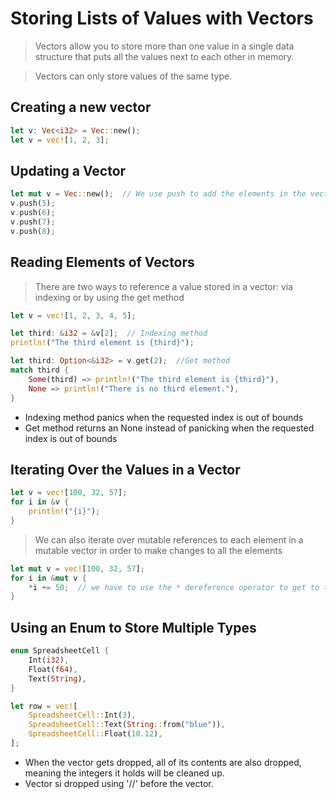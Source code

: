 # Storing Lists of Values with Vectors
> Vectors allow you to store more than one value in a single data structure that puts all the values next to each other in memory.

> Vectors can only store values of the same type.

## Creating a new vector
```rust
let v: Vec<i32> = Vec::new();  
let v = vec![1, 2, 3];
```

## Updating a Vector
```rust
let mut v = Vec::new();  // We use push to add the elements in the vector
v.push(5);  
v.push(6);
v.push(7);
v.push(8);
```

## Reading Elements of Vectors
> There are two ways to reference a value stored in a vector: via indexing or by using the get method
```rust
let v = vec![1, 2, 3, 4, 5];

let third: &i32 = &v[2];  // Indexing method
println!("The third element is {third}");

let third: Option<&i32> = v.get(2);  //Get method
match third {
    Some(third) => println!("The third element is {third}"),
    None => println!("There is no third element."),
}
```

- Indexing method panics when the requested index is out of bounds
- Get method returns an None instead of panicking when the requested index is out of bounds
  
## Iterating Over the Values in a Vector
```rust
let v = vec![100, 32, 57];
for i in &v {
    println!("{i}");
}
```

> We can also iterate over mutable references to each element in a mutable vector in order to make changes to all the elements
```rust
let mut v = vec![100, 32, 57];
for i in &mut v {
    *i += 50;  // we have to use the * dereference operator to get to the value in i before we can use the += operator.
}
```

## Using an Enum to Store Multiple Types
```rust
enum SpreadsheetCell {
    Int(i32),
    Float(f64),
    Text(String),
}

let row = vec![
    SpreadsheetCell::Int(3),
    SpreadsheetCell::Text(String::from("blue")),
    SpreadsheetCell::Float(10.12),
];
```
- When the vector gets dropped, all of its contents are also dropped, meaning the integers it holds will be cleaned up.
- Vector si dropped using '//' before the vector.
